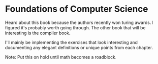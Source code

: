 # Foundations of Computer Science

Heard about this book because the authors recently won turing awards. I figured it's probably worth going through. The other book that will be interesting is the compiler book.

I'll mainly be implementing the exercises that look interesting and documenting any elegant definitions or unique points from each chapter.

Note: Put this on hold until math becomes a roadblock.
